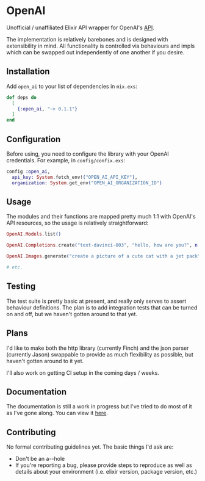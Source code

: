 # OpenAI

Unofficial / unaffiliated Elixir API wrapper for OpenAI's [API](https://beta.openai.com/docs/introduction).

The implementation is relatively barebones and is designed with extensibility in mind. All
  functionality is controlled via behaviours and impls which can be swapped out independently
  of one another if you desire.

## Installation

Add `open_ai` to your list of dependencies in `mix.exs`:

```elixir
def deps do
  [
    {:open_ai, "~> 0.1.1"}
  ]
end
```

## Configuration

Before using, you need to configure the library with your OpenAI credentials. For example, in
  `config/confix.exs`:

```elixir
config :open_ai,
  api_key: System.fetch_env!("OPEN_AI_API_KEY"),
  organization: System.get_env("OPEN_AI_ORGANIZATION_ID")
```

## Usage

The modules and their functions are mapped pretty much 1:1 with OpenAI's API resources, so
  the usage is relatively straightforward:

```elixir
OpenAI.Models.list()

OpenAI.Completions.create("text-davinci-003", "hello, how are you?", n: 3)

OpenAI.Images.generate("create a picture of a cute cat with a jet pack", size: "512x512")

# etc.
```

## Testing

The test suite is pretty basic at present, and really only serves to assert behaviour
  definitions. The plan is to add integration tests that can be turned on and off, but
  we haven't gotten around to that yet.

## Plans

I'd like to make both the http library (currently Finch) and the json parser (currently Jason)
  swappable to provide as much flexibility as possible, but haven't gotten around to it yet.

I'll also work on getting CI setup in the coming days / weeks.

## Documentation

The documentation is still a work in progress but I've tried to do most of it as I've gone
  along. You can view it [here](https://hexdocs.pm/open_ai/api-reference.html).

## Contributing

No formal contributing guidelines yet. The basic things I'd ask are:

- Don't be an a--hole
- If you're reporting a bug, please provide steps to reproduce as well as details about
  your environment (i.e. elixir version, package version, etc.)
